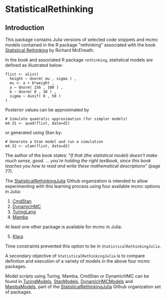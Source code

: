 # StatisticalRethinking

## Introduction

This package contains Julia versions of selected code snippets and mcmc models contained in the R package "rethinking" associated with the book [Statistical Rethinking](https://xcelab.net/rm/statistical-rethinking/) by Richard McElreath.

In the book and associated R package `rethinking`, statistical models are defined as illustrated below:

```
flist <- alist(
  height ~ dnorm( mu , sigma ) ,
  mu <- a + b*weight ,
  a ~ dnorm( 156 , 100 ) ,
  b ~ dnorm( 0 , 10 ) ,
  sigma ~ dunif( 0 , 50 )
)
```

Posterior values can be approximated by
 
```
# Simulate quadratic approximation (for simpler models)
m4.31 <- quad(flist, data=d2)
```

or generated using Stan by:

```
# Generate a Stan model and run a simulation
m4.32 <- ulam(flist, data=d2)
```

The author of the book states: "*If that (the statistical model) doesn't make much sense, good. ... you're holding the right textbook, since this book teaches you how to read and write these mathematical descriptions*" (page 77).

The [StatisticalRethinkingJulia](https://github.com/StatisticalRethinkingJulia) Github organization is intended to allow experimenting with this learning process using four available mcmc options in Julia:

1. [CmdStan](https://github.com/StanJulia)
2. [DynamicHMC](https://github.com/tpapp/DynamicHMC.jl)
3. [TuringLang](https://github.com/TuringLang)
4. [Mamba](https://github.com/brian-j-smith/Mamba.jl)

At least one other package is available for mcmc in Julia:

5. [Klara](https://github.com/JuliaStats/Klara.jl)

Time constraints prevented this option to be in `StatisticalRethinkingJulia`.

A secondary objective of `StatisticalRethinkingJulia` is to compare definition and execution of a variety of models in the above four mcmc packages.

Model scripts using Turing, Mamba, CmdStan or DynamicHMC can be found in [TuringModels](https://github.com/StatisticalRethinkingJulia/TuringModels.jl), [StanModels](https://github.com/StatisticalRethinkingJulia/StanModels.jl), [DynamicHMCModels](https://github.com/StatisticalRethinkingJulia/DynamicHMCModels.jl) and [MambaModels](https://github.com/StatisticalRethinkingJulia/MambaModels.jl), part of the [StatisticalRethinkingJulia](https://github.com/StatisticalRethinkingJulia) Github organization set of packages.

